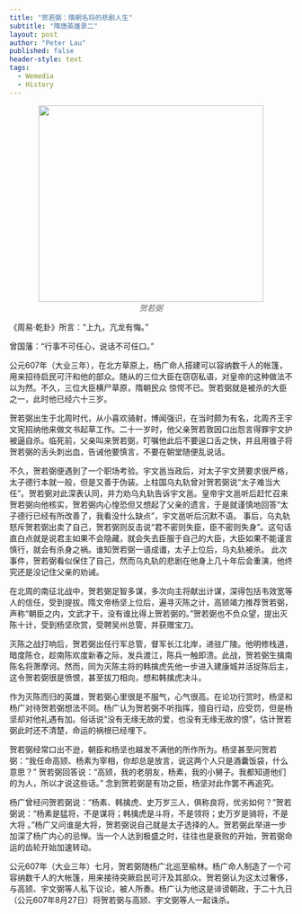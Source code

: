 ```yaml
---
title: "贺若弼：隋朝名将的悲剧人生"
subtitle: "隋唐英雄录二"
layout: post
author: "Peter Lau"
published: false
header-style: text
tags:
  - Wemedia
  - History
---
```




<figure style="text-align: center">
    <img class="Steve Jobs and Steve Wozniak" src="http://t0lxshosx.hd-bkt.clouddn.com/blog/wemedia/history/%E8%B4%BA%E8%8B%A5%E5%BC%BC/sloth_creep_tree_Dramatic_close-up_of_Chinese_general_He_Ruob_3fa3a490-da50-4246-aa00-f794fb83fa16_1.png" width="400" height="350">
    <figcaption style="font-style: italic; color: #666;">贺若弼</figcaption>
</figure>



《周易·乾卦》所言：“上九，亢龙有悔。”

​​曾国藩：“行事不可任心，说话不可任口。”​

公元607年（大业三年），在北方草原上，杨广命人搭建可以容纳数千人的帐篷，用来招待启民可汗和他的部众。随从的三位大臣在窃窃私语，对皇帝的这种做法不以为然。不久，三位大臣横尸草原，隋朝民众
惊愕不已。贺若弼就是被杀的大臣之一，此时他已经六十三岁。

贺若弼出生于北周时代，从小喜欢骑射，博闻强识，在当时颇为有名，北周齐王宇文宪招纳他来做文书起草工作。二十一岁时，他父亲贺若敦因口出怨言得罪宇文护被逼自杀。临死前，父亲叫来贺若弼，叮嘱他此后不要逞口舌之快，并且用锥子将贺若弼的舌头刺出血，告诫他要慎言，不要在朝堂随便乱说话。

不久，贺若弼便遇到了一个职场考验。宇文邕当政后，对太子宇文赟要求很严格，太子德行本就一般，但是又善于伪装。上柱国乌丸轨曾对贺若弼说“太子难当大任”。贺若弼对此深表认同，并力劝乌丸轨告诉宇文邕。皇帝宇文邕听后赶忙召来贺若弼向他核实，贺若弼内心惶恐但又想起了父亲的遗言，于是就谨慎地回答“太子德行已经有所改善了，我看没什么缺点”，宇文邕听后沉默不语。
事后，乌丸轨怒斥贺若弼出卖了自己，贺若弼则反击说“君不密则失臣，臣不密则失身”。这句话直白点就是说君主如果不会隐藏，就会失去臣服于自己的大臣，大臣如果不能谨言慎行，就会有杀身之祸。谁知贺若弼一语成谶，太子上位后，乌丸轨被杀。
此次事件，贺若弼看似保住了自己，然而乌丸轨的悲剧在他身上几十年后会重演，他终究还是没记住父亲的劝诫。

在北周的南征北战中，贺若弼足智多谋，多次向主将献出计谋，深得包括韦效宽等人的信任，受到提拔。隋文帝杨坚上位后，遍寻灭陈之计，高颎竭力推荐贺若弼，声称“朝臣之内，文武才干，没有谁比得上贺若弼的。”贺若弼也不负众望，提出灭陈十计，受到杨坚欣赏，受聘吴州总管，并获赠宝刀。

灭陈之战打响后，贺若弼出任行军总管，督军长江北岸，进驻广陵。他明修栈道，暗度陈仓，趁南陈欢度新春之际，发兵渡江，陈兵一触即溃。此战，贺若弼生擒南陈名将萧摩诃。然而，同为灭陈主将的韩擒虎先他一步进入建康城并活捉陈后主，这令贺若弼很是愤恨，甚至拔刀相向，想和韩擒虎决斗。

作为灭陈而归的英雄，贺若弼心里很是不服气，心气很高。在论功行赏时，杨坚和杨广对待贺若弼想法不同。杨广认为贺若弼不听指挥，擅自行动，应受罚，但是杨坚却对他礼遇有加。俗话说“没有无缘无故的爱，也没有无缘无故的恨”，估计贺若弼此时还不清楚，命运的祸根已经埋下。

贺若弼经常口出不逊，朝臣和杨坚也越发不满他的所作所为。杨坚甚至问贺若弼：“我任命高颎、杨素为宰相，你却总是放言，说这两个人只是酒囊饭袋，什么意思？” 贺若弼回答说：“高颎，我的老朋友，杨素，我的小舅子。我都知道他们的为人，所以才说这些话。” 念到贺若弼是有功之臣，杨坚对此作罢不再追究。

杨广曾经问贺若弼说：“杨素、韩擒虎、史万岁三人，俱称良将，优劣如何？”贺若弼说：“杨素是猛将，不是谋将；韩擒虎是斗将，不是领将；史万岁是骑将，不是大将 。”杨广又问谁是大将，贺若弼说自己就是太子选择的人。贺若弼此举进一步加深了杨广内心的忌惮。当一个人达到极盛之时，往往也是衰败的开始，贺若弼命运的齿轮开始加速转动。

公元607年（大业三年）七月，贺若弼随杨广北巡至榆林。杨广命人制造了一个可容纳数千人的大帐篷，用来接待突厥启民可汗及其部众。贺若弼认为这太过奢侈，与高颎、宇文弼等人私下议论，被人所奏。杨广认为他这是诽谤朝政，于二十九日（公元607年8月27日）将贺若弼与高颎、宇文弼等人一起诛杀。










